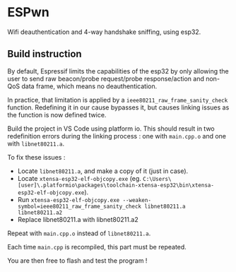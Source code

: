 # ESPwn

Wifi deauthentication and 4-way handshake sniffing, using esp32.

## Build instruction

By default, Espressif limits the capabilities of the esp32 by only allowing the user to send raw beacon/probe request/probe response/action and non-QoS data frame, which means no deauthentication.

In practice, that limitation is applied by a `ieee80211_raw_frame_sanity_check` function. Redefining it in our cause bypasses it, but causes linking issues as the function is now defined twice.

Build the project in VS Code using platform io. This should result in two redefinition errors during the linking process : one with `main.cpp.o` and one with `libnet80211.a`.

To fix these issues :

- Locate `libnet80211.a`, and make a copy of it (just in case).
- Locate `xtensa-esp32-elf-objcopy.exe` (eg. `C:\Users\[user]\.platformio\packages\toolchain-xtensa-esp32\bin\xtensa-esp32-elf-objcopy.exe`).
- Run `xtensa-esp32-elf-objcopy.exe --weaken-symbol=ieee80211_raw_frame_sanity_check libnet80211.a libnet80211.a2`
- Replace libnet80211.a with libnet80211.a2

Repeat with `main.cpp.o` instead of `libnet80211.a`.

Each time `main.cpp` is recompiled, this part must be repeated.

You are then free to flash and test the program !
